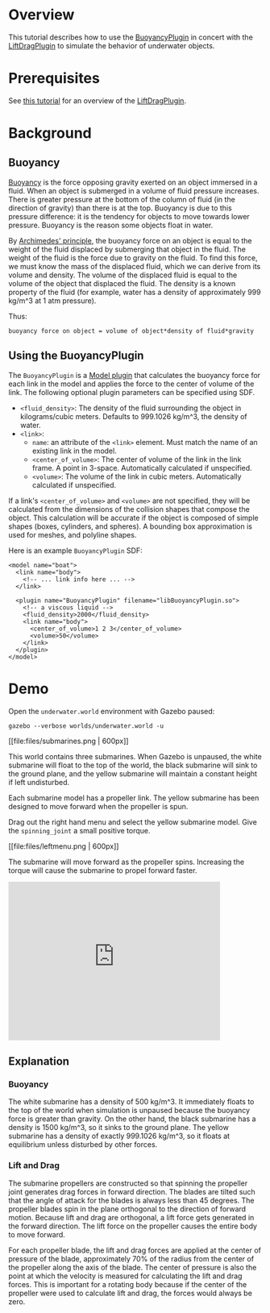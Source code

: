 # Overview

This tutorial describes how to use the [BuoyancyPlugin](http://gazebosim.org/api/code/dev/classgazebo_1_1BuoyancyPlugin.html) in concert with the
[LiftDragPlugin](http://gazebosim.org/api/code/dev/classgazebo_1_1LiftDragPlugin.html) to simulate the behavior of underwater objects.

# Prerequisites
See [this
tutorial](http://gazebosim.org/tutorials?tut=aerodynamics&cat=physics)
for an overview of the [LiftDragPlugin](http://gazebosim.org/api/code/dev/classgazebo_1_1LiftDragPlugin.html).

# Background

## Buoyancy

[Buoyancy](http://en.wikipedia.org/wiki/Buoyancy) is the force opposing
gravity exerted on an object immersed in a fluid. When an object is
submerged in a volume of fluid pressure increases. There is greater pressure
at the bottom of the column of fluid (in the direction of gravity) than
there is at the top. Buoyancy is due to this pressure difference: it is the
tendency for objects to move towards lower pressure. Buoyancy is the reason
some objects float in water.

By [Archimedes' principle](http://en.wikipedia.org/wiki/Archimedes%27_principle), the
buoyancy force on an object is equal to the weight of the fluid displaced by
submerging that object in the fluid. The weight of the fluid is the force
due to gravity on the fluid. To find this force, we must know the mass of
the displaced fluid, which we can derive from its volume and density. The
volume of the displaced fluid is equal to the volume of the object that
displaced the fluid. The density is a known property of the fluid (for
    example, water has a density of approximately 999 kg/m^3 at 1 atm
    pressure).

Thus:

~~~
buoyancy force on object = volume of object*density of fluid*gravity
~~~

## Using the BuoyancyPlugin

The `BuoyancyPlugin` is a [Model plugin](http://gazebosim.org/api/code/dev/classgazebo_1_1ModelPlugin.html) that calculates the buoyancy force for each link in the model and applies the force to the center of volume of the link.  The following optional plugin parameters can be specified using SDF.

* `<fluid_density>`: The density of the fluid surrounding the object in kilograms/cubic meters.  Defaults to 999.1026 kg/m^3, the density of water.
* `<link>`:
  * `name`: an attribute of the `<link>` element. Must match the name of an existing link in the model.
  * `<center_of_volume>`: The center of volume of the link in the link frame. A point in 3-space. Automatically calculated if unspecified.
  * `<volume>`: The volume of the link in cubic meters. Automatically calculated if unspecified.

If a link's `<center_of_volume>` and `<volume>` are not specified, they will
be calculated from the dimensions of the collision shapes that compose the
object. This calculation will be accurate if the object is composed of
simple shapes (boxes, cylinders, and spheres). A bounding box approximation
is used for meshes, and polyline shapes.

Here is an example `BuoyancyPlugin` SDF:

~~~
<model name="boat">
  <link name="body">
    <!-- ... link info here ... -->
  </link>

  <plugin name="BuoyancyPlugin" filename="libBuoyancyPlugin.so">
    <!-- a viscous liquid -->
    <fluid_density>2000</fluid_density>
    <link name="body">
      <center_of_volume>1 2 3</center_of_volume>
      <volume>50</volume>
    </link>
  </plugin>
</model>
~~~

# Demo

Open the `underwater.world` environment with Gazebo paused:

~~~
gazebo --verbose worlds/underwater.world -u
~~~

[[file:files/submarines.png | 600px]]

This world contains three submarines. When Gazebo is unpaused, the white
submarine will float to the top of the world, the black submarine will sink
to the ground plane, and the yellow submarine will maintain a constant
height if left undisturbed.

Each submarine model has a propeller link. The yellow submarine has been designed to move forward when the propeller is spun.

Drag out the right hand menu and select the yellow submarine model. Give the
`spinning_joint` a small positive torque.

[[file:files/leftmenu.png | 600px]]

The submarine will move forward as the propeller spins. Increasing the
torque will cause the submarine to propel forward faster.

<iframe width="420" height="315" src="https://www.youtube.com/embed/Jmz-N7zqK8g" frameborder="0" allowfullscreen></iframe>

## Explanation

### Buoyancy

The white submarine has a density of 500 kg/m^3. It immediately floats to
the top of the world when simulation is unpaused because the buoyancy force
is greater than gravity. On the other hand, the black submarine has
a density is 1500 kg/m^3, so it sinks to the ground plane. The yellow
submarine has a density of exactly 999.1026 kg/m^3, so it floats at
equilibrium unless disturbed by other forces.

### Lift and Drag

The submarine propellers are constructed so that spinning the propeller
joint generates drag forces in forward direction. The blades are tilted such
that the angle of attack for the blades is always less than 45 degrees. The
propeller blades spin in the plane orthogonal to the direction of forward
motion. Because lift and drag are orthogonal, a lift force gets generated in
the forward direction. The lift force on the propeller causes the entire
body to move forward.

For each propeller blade, the lift and drag forces are applied at the center
of pressure of the blade, approximately 70% of the radius from the center of
the propeller along the axis of the blade. The center of pressure is also
the point at which the velocity is measured for calculating the lift and
drag forces. This is important for a rotating body because if the center of
the propeller were used to calculate lift and drag, the forces would always
be zero.
